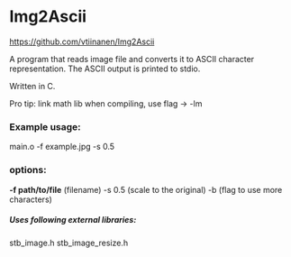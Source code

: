 # Img2Ascii
https://github.com/vtiinanen/Img2Ascii

A program that reads image file and converts it to ASCII character representation. The ASCII output is printed to stdio.

Written in C.

Pro tip: link math lib when compiling, use flag -> -lm

### Example usage:

main.o -f example.jpg -s 0.5

### options:
**-f path/to/file** (filename)
-s 0.5 (scale to the original)
-b (flag to use more characters)

##### Uses following external libraries:
stb_image.h
stb_image_resize.h